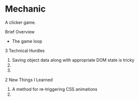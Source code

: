 # Mechanic
A clicker game.

Brief Overview
* The game loop

3 Technical Hurdles
1. Saving object data along with appropriate DOM state is tricky
2. 
3. 

2 New Things I Learned
1. A method for re-triggering CSS animations
2. 
